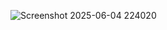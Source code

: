 ![Screenshot 2025-06-04 224020](https://github.com/user-attachments/assets/10661198-1696-4a0b-b389-bb79aa2f6bbc)

